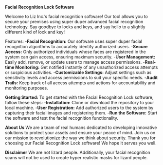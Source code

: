 __Facial Recognition Lock Software__

Welcome to Liz Inc.’s facial recognition software! Our tool allows you to secure your premises using super duper advanced facial recognition technology. Say goodbye to locks and keys, and say hello to a slightly different kind of lock and key!

Features:
  -__Facial Recognition:__ Our software uses super duper facial recognition algorithms to accurately identify authorized users.
  -__Secure Access:__ Only authorized individuals whose faces are registered in the system can gain access, ensuring maximum security.
  -__User Management:__ Easily add, remove, or update users to manage access permissions.
  -__Real-time Monitoring:__ Get notified instantly of any unauthorized access attempts or suspicious activities.
  -__Customizable Settings:__ Adjust settings such as sensitivity levels and access permissions to suit your specific needs.
  -__Audit Trails:__ Keep track of all access attempts and actions for accountability and monitoring purposes.


__Getting Started:__
To get started with the Facial Recognition Lock software, follow these steps:
-__Installation:__ Clone or download the repository to your local machine.
-__User Registration:__ Add authorized users to the system by capturing their facial images and registering them.
-__Run the Software:__ Start the software and test the facial recognition functionality.

__About Us__
We are a team of real humans dedicated to developing innovative solutions to protect your assets and ensure your peace of mind. Join us on our mission to revolutionize the way we think about security.
Thank you for choosing our Facial Recognition Lock software! We hope it serves you well.

__Disclaimer__
We are not lizard people. Additionally, your facial recognition scans will not be used to create hyper realistic masks for lizard people.
